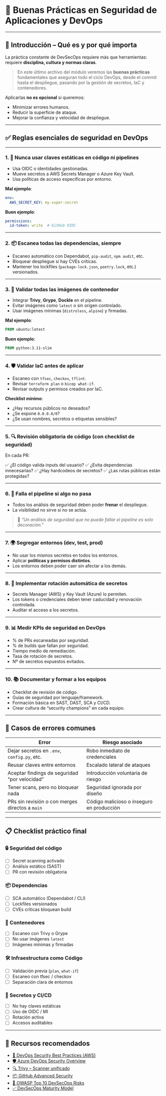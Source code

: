 # 🧭 Buenas Prácticas en Seguridad de Aplicaciones y DevOps

---

## 🧭 Introducción – Qué es y por qué importa

La práctica constante de DevSecOps requiere más que herramientas: requiere **disciplina, cultura y normas claras**.

> En este último archivo del módulo veremos las **buenas prácticas** fundamentales que aseguran todo el ciclo DevOps, desde el commit hasta el despliegue, pasando por la gestión de secretos, IaC y contenedores.

Aplicarlas **no es opcional** si queremos:

* Minimizar errores humanos.
* Reducir la superficie de ataque.
* Mejorar la confianza y velocidad de despliegue.

---

## ✅ Reglas esenciales de seguridad en DevOps

---

### 1. 🔑 Nunca usar claves estáticas en código ni pipelines

* Usa OIDC o identidades gestionadas.
* Mueve secretos a AWS Secrets Manager o Azure Key Vault.
* Usa políticas de acceso específicas por entorno.

**Mal ejemplo**:

```yaml
env:
  AWS_SECRET_KEY: my-super-secret
```

**Buen ejemplo**:

```yaml
permissions:
  id-token: write  # GitHub OIDC
```

---

### 2. 📦 Escanea todas las dependencias, siempre

* Escaneo automático con Dependabot, `pip-audit`, `npm audit`, etc.
* Bloquear despliegue si hay CVEs críticas.
* Mantener los lockfiles (`package-lock.json`, `poetry.lock`, etc.) versionados.

---

### 3. 🐳 Validar todas las imágenes de contenedor

* Integrar **Trivy**, **Grype**, **Dockle** en el pipeline.
* Evitar imágenes como `latest` o sin origen controlado.
* Usar imágenes mínimas (`distroless`, `alpine`) y firmadas.

**Mal ejemplo**:

```Dockerfile
FROM ubuntu:latest
```

**Buen ejemplo**:

```Dockerfile
FROM python:3.11-slim
```

---

### 4. 🛡️ Validar IaC antes de aplicar

* Escaneo con `tfsec`, `checkov`, `tflint`.
* Revisar `terraform plan` o `bicep what-if`.
* Revisar outputs y permisos creados por IaC.

**Checklist mínimo**:

* ¿Hay recursos públicos no deseados?
* ¿Se expone `0.0.0.0/0`?
* ¿Se usan nombres, secretos o etiquetas sensibles?

---

### 5. 🔍 Revisión obligatoria de código (con checklist de seguridad)

En cada PR:

✅ ¿El código valida inputs del usuario?
✅ ¿Evita dependencias innecesarias?
✅ ¿Hay hardcodeos de secretos?
✅ ¿Las rutas públicas están protegidas?

---

### 6. 🚫 Falla el pipeline si algo no pasa

* Todos los análisis de seguridad deben poder **frenar** el despliegue.
* La visibilidad no sirve si no se actúa.

> 🧨 *"Un análisis de seguridad que no puede fallar el pipeline es solo decoración."*

---

### 7. 🌍 Segregar entornos (dev, test, prod)

* No usar los mismos secretos en todos los entornos.
* Aplicar **políticas y permisos distintos**.
* Los entornos deben poder caer sin afectar a los demás.

---

### 8. 🔐 Implementar rotación automática de secretos

* Secrets Manager (AWS) y Key Vault (Azure) lo permiten.
* Los tokens o credenciales deben tener caducidad y renovación controlada.
* Auditar el acceso a los secretos.

---

### 9. 📊 Medir KPIs de seguridad en DevOps

* % de PRs escaneadas por seguridad.
* % de builds que fallan por seguridad.
* Tiempo medio de remediación.
* Tasa de rotación de secretos.
* Nº de secretos expuestos evitados.

---

### 10. 📚 Documentar y formar a los equipos

* Checklist de revisión de código.
* Guías de seguridad por lenguaje/framework.
* Formación básica en SAST, DAST, SCA y CI/CD.
* Crear cultura de “security champions” en cada equipo.

---

## 💼 Casos de errores comunes

| Error                                           | Riesgo asociado                           |
| ----------------------------------------------- | ----------------------------------------- |
| Dejar secretos en `.env`, `config.py`, etc.     | Robo inmediato de credenciales            |
| Reusar claves entre entornos                    | Escalado lateral de ataques               |
| Aceptar findings de seguridad “por velocidad”   | Introducción voluntaria de riesgo         |
| Tener scans, pero no bloquear nada              | Seguridad ignorada por diseño             |
| PRs sin revisión o con merges directos a `main` | Código malicioso o inseguro en producción |

---

## 📋 Checklist práctico final

### 🔒 Seguridad del código

* [ ] Secret scanning activado
* [ ] Análisis estático (SAST)
* [ ] PR con revisión obligatoria

### 📦 Dependencias

* [ ] SCA automático (Dependabot / CLI)
* [ ] Lockfiles versionados
* [ ] CVEs críticas bloquean build

### 🐳 Contenedores

* [ ] Escaneo con Trivy o Grype
* [ ] No usar imágenes `latest`
* [ ] Imágenes mínimas y firmadas

### 🛠️ Infraestructura como Código

* [ ] Validación previa (`plan`, `what-if`)
* [ ] Escaneo con tfsec / checkov
* [ ] Separación clara de entornos

### 🔐 Secretos y CI/CD

* [ ] No hay claves estáticas
* [ ] Uso de OIDC / MI
* [ ] Rotación activa
* [ ] Accesos auditables

---

## 🔗 Recursos recomendados

* [🔐 DevOps Security Best Practices (AWS)](https://docs.aws.amazon.com/whitepapers/latest/principles-devsecops/principles-devsecops.pdf)
* [🛡️ Azure DevOps Security Overview](https://learn.microsoft.com/en-us/azure/devops/learn/devops-at-microsoft/security)
* [🔍 Trivy – Scanner unificado](https://aquasecurity.github.io/trivy/)
* [📦 GitHub Advanced Security](https://github.com/features/security)
* [📘 OWASP Top 10 DevSecOps Risks](https://owasp.org/www-project-devsecops-guideline/latest/)
* [✅ DevSecOps Maturity Model](https://owasp.org/www-project-devsecops-maturity-model/)